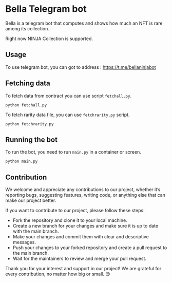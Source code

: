 # Bella Telegram bot
Bella is a telegram bot that computes and shows how much an NFT is rare among its collection.

Right now NINJA Collection is supported.

## Usage
To use telegram bot, you can got to address : https://t.me/bellaninjabot

## Fetching data
To fetch data from contract you can use script `fetchall.py`.

```
python fetchall.py
```
To fetch rarity data file, you can use `fetchrarity.py` script.
```
python fetchrarity.py
```
## Running the bot
To run the bot, you need to run `main.py` in a container or screen.
```
python main.py
```

## Contribution
We welcome and appreciate any contributions to our project, whether it’s reporting bugs, suggesting features, writing code, or anything else that can make our project better.

If you want to contribute to our project, please follow these steps:

- Fork the repository and clone it to your local machine.
- Create a new branch for your changes and make sure it is up to date with the main branch.
- Make your changes and commit them with clear and descriptive messages.
- Push your changes to your forked repository and create a pull request to the main branch.
- Wait for the maintainers to review and merge your pull request.

Thank you for your interest and support in our project! We are grateful for every contribution, no matter how big or small. 😊
